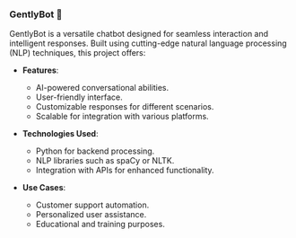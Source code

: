 
### GentlyBot 🤖  
GentlyBot is a versatile chatbot designed for seamless interaction and intelligent responses. Built using cutting-edge natural language processing (NLP) techniques, this project offers:  

- **Features**:  
  - AI-powered conversational abilities.  
  - User-friendly interface.  
  - Customizable responses for different scenarios.  
  - Scalable for integration with various platforms.  

- **Technologies Used**:  
  - Python for backend processing.  
  - NLP libraries such as spaCy or NLTK.  
  - Integration with APIs for enhanced functionality.  

- **Use Cases**:  
  - Customer support automation.  
  - Personalized user assistance.  
  - Educational and training purposes.  
